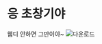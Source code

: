 ﻿# 응 초창기야 
 웹디 안하면 그만이야~
![다운로드](https://user-images.githubusercontent.com/82601394/165459789-b7971ac6-17ac-430d-90c2-6c1d2d468b12.png)
